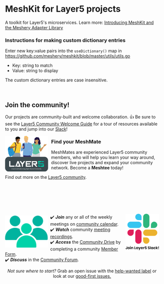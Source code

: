 # MeshKit for Layer5 projects
A toolkit for Layer5's microservices. Learn more: [Introducing MeshKit and the Meshery Adapter Library](https://layer5.io/blog/meshery/introducing-meshkit-and-the-meshery-adapter-library)

### Instructions for making custom dictionary entries

Enter new key:value pairs into the `useDictionary()` map in https://github.com/meshery/meshkit/blob/master/utils/utils.go

- Key: string to match
- Value: string to display

The custom dictionary entries are case insensitive.
  

<div>&nbsp;</div>

## Join the community!

<a name="contributing"></a><a name="community"></a>
Our projects are community-built and welcome collaboration. 👍 Be sure to see the <a href="https://layer5.io/community/newcomers">Layer5 Community Welcome Guide</a> for a tour of resources available to you and jump into our <a href="http://slack.layer5.io">Slack</a>!

<p style="clear:both;">
<a href ="https://layer5.io/community/meshmates"><img alt="MeshMates" src=".github/readme/images/Layer5-MeshMentors.png" style="margin-right:10px; margin-bottom:7px;" width="28%" align="left" /></a>
<h3>Find your MeshMate</h3>

<p>MeshMates are experienced Layer5 community members, who will help you learn your way around, discover live projects and expand your community network. 
Become a <b>Meshtee</b> today!</p>

Find out more on the <a href="https://layer5.io/community">Layer5 community</a>. <br />
<br /><br /><br /><br />
</p>

<div>&nbsp;</div>


<a href="https://slack.meshery.io">

<picture align="right">
  <source media="(prefers-color-scheme: dark)" srcset=".github/readme/images//slack-dark-128.png"  width="110px" align="right" style="margin-left:10px;margin-top:10px;">
  <source media="(prefers-color-scheme: light)" srcset=".github/readme/images//slack-128.png" width="110px" align="right" style="margin-left:10px;padding-top:5px;">
  <img alt="Shows an illustrated light mode meshery logo in light color mode and a dark mode meshery logo dark color mode." src=".github/readme/images//slack-128.png" width="110px" align="right" style="margin-left:10px;padding-top:13px;">
</picture>
</a>

<a href="https://meshery.io/community"><img alt="Layer5 Cloud Native Community" src=".github/readme/images//community.svg" style="margin-right:8px;padding-top:5px;" width="140px" align="left" /></a>

<p>
✔️ <em><strong>Join</strong></em> any or all of the weekly meetings on <a href="https://calendar.google.com/calendar/b/1?cid=bGF5ZXI1LmlvX2VoMmFhOWRwZjFnNDBlbHZvYzc2MmpucGhzQGdyb3VwLmNhbGVuZGFyLmdvb2dsZS5jb20">community calendar</a>.<br />
✔️ <em><strong>Watch</strong></em> community <a href="https://www.youtube.com/playlist?list=PL3A-A6hPO2IMPPqVjuzgqNU5xwnFFn3n0">meeting recordings</a>.<br />
✔️ <em><strong>Access</strong></em> the <a href="https://drive.google.com/drive/u/4/folders/0ABH8aabN4WAKUk9PVA">Community Drive</a> by completing a community <a href="https://layer5.io/newcomer">Member Form</a>.<br />
✔️ <em><strong>Discuss</strong></em> in the <a href="https://discuss.layer5.io">Community Forum</a>.<br />
</p>
<p align="center">
<i>Not sure where to start?</i> Grab an open issue with the <a href="https://github.com/meshery/meshkit/labels/help%20wanted">help-wanted label</a> or look at our  <a href="https://github.com/meshery/meshkit/labels/good%20first%20issue">good-first issues.
</p>
